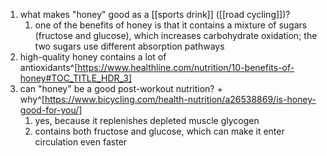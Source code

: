 1. what makes "honey" good as a [[sports drink]] ([[road cycling]])?
	1. one of the benefits of honey is that it contains a mixture of sugars (fructose and glucose), which increases carbohydrate oxidation; the two sugars use different absorption pathways
2. high-quality honey contains a lot of antioxidants^[https://www.healthline.com/nutrition/10-benefits-of-honey#TOC_TITLE_HDR_3]
3. can "honey" be a good post-workout nutrition? + why^[https://www.bicycling.com/health-nutrition/a26538869/is-honey-good-for-you/]
	1. yes, because it replenishes depleted muscle glycogen
	2. contains both fructose and glucose, which can make it enter circulation even faster
